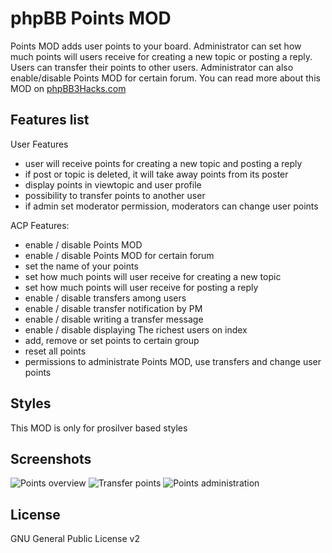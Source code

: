 phpBB Points MOD
================

Points MOD adds user points to your board. Administrator can set how much points will users receive for creating a new topic or posting a reply. Users can transfer their points to other users. Administrator can also enable/disable Points MOD for certain forum.  You can read more about this MOD on [phpBB3Hacks.com](http://phpbb3hacks.com/modifications.php?name=Points "phpBB Services")

Features list
--------
User Features
* user will receive points for creating a new topic and posting a reply
* if post or topic is deleted, it will take away points from its poster
* display points in viewtopic and user profile
* possibility to transfer points to another user
* if admin set moderator permission, moderators can change user points

ACP Features:
* enable / disable Points MOD
* enable / disable Points MOD for certain forum
* set the name of your points
* set how much points will user receive for creating a new topic
* set how much points will user receive for posting a reply
* enable / disable transfers among users
* enable / disable transfer notification by PM
* enable / disable writing a transfer message
* enable / disable displaying The richest users on index
* add, remove or set points to certain group
* reset all points
* permissions to administrate Points MOD, use transfers and change user points

Styles
--------
This MOD is only for prosilver based styles

Screenshots
--------
![Points overview](http://i.phpbb3hacks.com/points3.png)
![Transfer points](http://i.phpbb3hacks.com/points4.png)
![Points administration](http://i.phpbb3hacks.com/points7.png)

License
--------
GNU General Public License v2